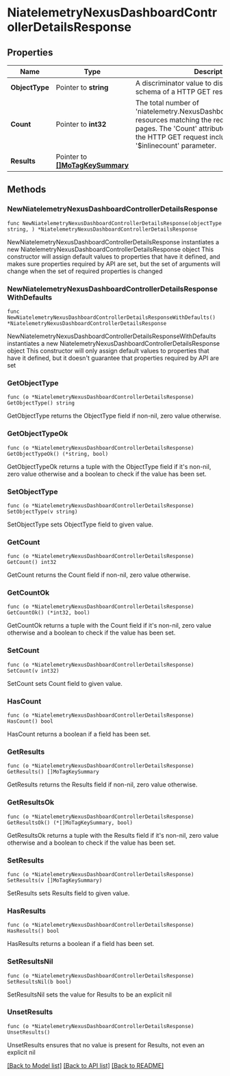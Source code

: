 # NiatelemetryNexusDashboardControllerDetailsResponse

## Properties

Name | Type | Description | Notes
------------ | ------------- | ------------- | -------------
**ObjectType** | Pointer to **string** | A discriminator value to disambiguate the schema of a HTTP GET response body. | 
**Count** | Pointer to **int32** | The total number of &#39;niatelemetry.NexusDashboardControllerDetails&#39; resources matching the request, accross all pages. The &#39;Count&#39; attribute is included when the HTTP GET request includes the &#39;$inlinecount&#39; parameter. | [optional] 
**Results** | Pointer to [**[]MoTagKeySummary**](MoTagKeySummary.md) |  | [optional] 

## Methods

### NewNiatelemetryNexusDashboardControllerDetailsResponse

`func NewNiatelemetryNexusDashboardControllerDetailsResponse(objectType string, ) *NiatelemetryNexusDashboardControllerDetailsResponse`

NewNiatelemetryNexusDashboardControllerDetailsResponse instantiates a new NiatelemetryNexusDashboardControllerDetailsResponse object
This constructor will assign default values to properties that have it defined,
and makes sure properties required by API are set, but the set of arguments
will change when the set of required properties is changed

### NewNiatelemetryNexusDashboardControllerDetailsResponseWithDefaults

`func NewNiatelemetryNexusDashboardControllerDetailsResponseWithDefaults() *NiatelemetryNexusDashboardControllerDetailsResponse`

NewNiatelemetryNexusDashboardControllerDetailsResponseWithDefaults instantiates a new NiatelemetryNexusDashboardControllerDetailsResponse object
This constructor will only assign default values to properties that have it defined,
but it doesn't guarantee that properties required by API are set

### GetObjectType

`func (o *NiatelemetryNexusDashboardControllerDetailsResponse) GetObjectType() string`

GetObjectType returns the ObjectType field if non-nil, zero value otherwise.

### GetObjectTypeOk

`func (o *NiatelemetryNexusDashboardControllerDetailsResponse) GetObjectTypeOk() (*string, bool)`

GetObjectTypeOk returns a tuple with the ObjectType field if it's non-nil, zero value otherwise
and a boolean to check if the value has been set.

### SetObjectType

`func (o *NiatelemetryNexusDashboardControllerDetailsResponse) SetObjectType(v string)`

SetObjectType sets ObjectType field to given value.


### GetCount

`func (o *NiatelemetryNexusDashboardControllerDetailsResponse) GetCount() int32`

GetCount returns the Count field if non-nil, zero value otherwise.

### GetCountOk

`func (o *NiatelemetryNexusDashboardControllerDetailsResponse) GetCountOk() (*int32, bool)`

GetCountOk returns a tuple with the Count field if it's non-nil, zero value otherwise
and a boolean to check if the value has been set.

### SetCount

`func (o *NiatelemetryNexusDashboardControllerDetailsResponse) SetCount(v int32)`

SetCount sets Count field to given value.

### HasCount

`func (o *NiatelemetryNexusDashboardControllerDetailsResponse) HasCount() bool`

HasCount returns a boolean if a field has been set.

### GetResults

`func (o *NiatelemetryNexusDashboardControllerDetailsResponse) GetResults() []MoTagKeySummary`

GetResults returns the Results field if non-nil, zero value otherwise.

### GetResultsOk

`func (o *NiatelemetryNexusDashboardControllerDetailsResponse) GetResultsOk() (*[]MoTagKeySummary, bool)`

GetResultsOk returns a tuple with the Results field if it's non-nil, zero value otherwise
and a boolean to check if the value has been set.

### SetResults

`func (o *NiatelemetryNexusDashboardControllerDetailsResponse) SetResults(v []MoTagKeySummary)`

SetResults sets Results field to given value.

### HasResults

`func (o *NiatelemetryNexusDashboardControllerDetailsResponse) HasResults() bool`

HasResults returns a boolean if a field has been set.

### SetResultsNil

`func (o *NiatelemetryNexusDashboardControllerDetailsResponse) SetResultsNil(b bool)`

 SetResultsNil sets the value for Results to be an explicit nil

### UnsetResults
`func (o *NiatelemetryNexusDashboardControllerDetailsResponse) UnsetResults()`

UnsetResults ensures that no value is present for Results, not even an explicit nil

[[Back to Model list]](../README.md#documentation-for-models) [[Back to API list]](../README.md#documentation-for-api-endpoints) [[Back to README]](../README.md)


